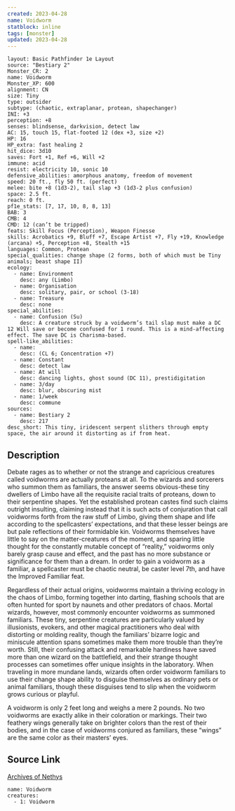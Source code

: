 ```yaml
---
created: 2023-04-28
name: Voidworm
statblock: inline
tags: [monster]
updated: 2023-04-28
---
```

```statblock
layout: Basic Pathfinder 1e Layout
source: "Bestiary 2"
Monster_CR: 2
name: Voidworm
Monster_XP: 600
alignment: CN
size: Tiny
type: outsider
subtype: (chaotic, extraplanar, protean, shapechanger)
INI: +3
perception: +8
senses: blindsense, darkvision, detect law
AC: 15, touch 15, flat-footed 12 (dex +3, size +2)
HP: 16
HP_extra: fast healing 2
hit_dice: 3d10
saves: Fort +1, Ref +6, Will +2
immune: acid
resist: electricity 10, sonic 10
defensive_abilities: amorphous anatomy, freedom of movement
speed: 20 ft., fly 50 ft. (perfect)
melee: bite +8 (1d3-2), tail slap +3 (1d3-2 plus confusion)
space: 2.5 ft.
reach: 0 ft.
pf1e_stats: [7, 17, 10, 8, 8, 13]
BAB: 3
CMB: 4
CMD: 12 (can’t be tripped)
feats: Skill Focus (Perception), Weapon Finesse
skills: Acrobatics +9, Bluff +7, Escape Artist +7, Fly +19, Knowledge (arcana) +5, Perception +8, Stealth +15
languages: Common, Protean
special_qualities: change shape (2 forms, both of which must be Tiny animals; beast shape II)
ecology:
  - name: Environment
    desc: any (Limbo)
  - name: Organisation
    desc: solitary, pair, or school (3-18)
  - name: Treasure
    desc: none
special_abilities:
  - name: Confusion (Su)
    desc: A creature struck by a voidworm’s tail slap must make a DC 12 Will save or become confused for 1 round. This is a mind-affecting effect. The save DC is Charisma-based.
spell-like_abilities:
  - name:
    desc: (CL 6; Concentration +7)
  - name: Constant
    desc: detect law
  - name: At will
    desc: dancing lights, ghost sound (DC 11), prestidigitation
  - name: 3/day
    desc: blur, obscuring mist
  - name: 1/week
    desc: commune
sources:
  - name: Bestiary 2
    desc: 217
desc_short: This tiny, iridescent serpent slithers through empty space, the air around it distorting as if from heat.
```
## Description
Debate rages as to whether or not the strange and capricious creatures called voidworms are actually proteans at all. To the wizards and sorcerers who summon them as familiars, the answer seems obvious-these tiny dwellers of Limbo have all the requisite racial traits of proteans, down to their serpentine shapes. Yet the established protean castes find such claims outright insulting, claiming instead that it is such acts of conjuration that call voidworms forth from the raw stuff of Limbo, giving them shape and life according to the spellcasters’ expectations, and that these lesser beings are but pale reflections of their formidable kin. Voidworms themselves have little to say on the matter-creatures of the moment, and sparing little thought for the constantly mutable concept of “reality,” voidworms only barely grasp cause and effect, and the past has no more substance or significance for them than a dream. In order to gain a voidworm as a familiar, a spellcaster must be chaotic neutral, be caster level 7th, and have the Improved Familiar feat.

Regardless of their actual origins, voidworms maintain a thriving ecology in the chaos of Limbo, forming together into darting, flashing schools that are often hunted for sport by naunets and other predators of chaos. Mortal wizards, however, most commonly encounter voidworms as summoned familiars. These tiny, serpentine creatures are particularly valued by illusionists, evokers, and other magical practitioners who deal with distorting or molding reality, though the familiars’ bizarre logic and miniscule attention spans sometimes make them more trouble than they’re worth. Still, their confusing attack and remarkable hardiness have saved more than one wizard on the battlefield, and their strange thought processes can sometimes offer unique insights in the laboratory. When traveling in more mundane lands, wizards often order voidworm familiars to use their change shape ability to disguise themselves as ordinary pets or animal familiars, though these disguises tend to slip when the voidworm grows curious or playful.

A voidworm is only 2 feet long and weighs a mere 2 pounds. No two voidworms are exactly alike in their coloration or markings. Their two feathery wings generally take on brighter colors than the rest of their bodies, and in the case of voidworms conjured as familiars, these “wings” are the same color as their masters’ eyes.
## Source Link
[Archives of Nethys](https://aonprd.com/MonsterDisplay.aspx?ItemName=Voidworm)
```encounter-table
name: Voidworm
creatures:
  - 1: Voidworm
```
